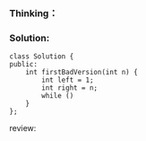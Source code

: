 ### Thinking：

### Solution:

```
class Solution {
public:
	int firstBadVersion(int n) {
		int left = 1;
		int right = n;
		while ()
	}
};
```

review:
